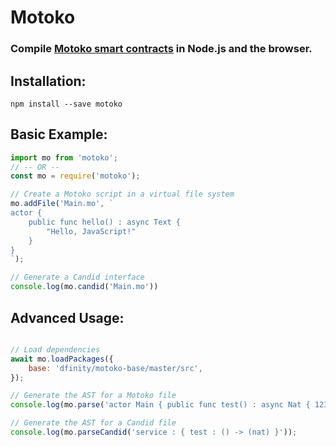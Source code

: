 # Motoko

### Compile [Motoko smart contracts](https://smartcontracts.org/) in Node.js and the browser.

## Installation:

`npm install --save motoko`

## Basic Example:

```js
import mo from 'motoko';
// -- OR --
const mo = require('motoko');

// Create a Motoko script in a virtual file system
mo.addFile('Main.mo', `
actor {
    public func hello() : async Text {
        "Hello, JavaScript!"
    }
}
`);

// Generate a Candid interface
console.log(mo.candid('Main.mo'))
```

## Advanced Usage:

```js

// Load dependencies
await mo.loadPackages({
    base: 'dfinity/motoko-base/master/src',
});

// Generate the AST for a Motoko file
console.log(mo.parse('actor Main { public func test() : async Nat { 123 } }'));

// Generate the AST for a Candid file
console.log(mo.parseCandid('service : { test : () -> (nat) }'));
```
